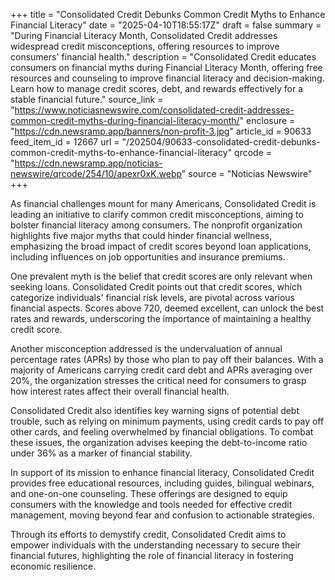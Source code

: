 +++
title = "Consolidated Credit Debunks Common Credit Myths to Enhance Financial Literacy"
date = "2025-04-10T18:55:17Z"
draft = false
summary = "During Financial Literacy Month, Consolidated Credit addresses widespread credit misconceptions, offering resources to improve consumers' financial health."
description = "Consolidated Credit educates consumers on financial myths during Financial Literacy Month, offering free resources and counseling to improve financial literacy and decision-making. Learn how to manage credit scores, debt, and rewards effectively for a stable financial future."
source_link = "https://www.noticiasnewswire.com/consolidated-credit-addresses-common-credit-myths-during-financial-literacy-month/"
enclosure = "https://cdn.newsramp.app/banners/non-profit-3.jpg"
article_id = 90633
feed_item_id = 12667
url = "/202504/90633-consolidated-credit-debunks-common-credit-myths-to-enhance-financial-literacy"
qrcode = "https://cdn.newsramp.app/noticias-newswire/qrcode/254/10/apexr0xK.webp"
source = "Noticias Newswire"
+++

<p>As financial challenges mount for many Americans, Consolidated Credit is leading an initiative to clarify common credit misconceptions, aiming to bolster financial literacy among consumers. The nonprofit organization highlights five major myths that could hinder financial wellness, emphasizing the broad impact of credit scores beyond loan applications, including influences on job opportunities and insurance premiums.</p><p>One prevalent myth is the belief that credit scores are only relevant when seeking loans. Consolidated Credit points out that credit scores, which categorize individuals' financial risk levels, are pivotal across various financial aspects. Scores above 720, deemed excellent, can unlock the best rates and rewards, underscoring the importance of maintaining a healthy credit score.</p><p>Another misconception addressed is the undervaluation of annual percentage rates (APRs) by those who plan to pay off their balances. With a majority of Americans carrying credit card debt and APRs averaging over 20%, the organization stresses the critical need for consumers to grasp how interest rates affect their overall financial health.</p><p>Consolidated Credit also identifies key warning signs of potential debt trouble, such as relying on minimum payments, using credit cards to pay off other cards, and feeling overwhelmed by financial obligations. To combat these issues, the organization advises keeping the debt-to-income ratio under 36% as a marker of financial stability.</p><p>In support of its mission to enhance financial literacy, Consolidated Credit provides free educational resources, including guides, bilingual webinars, and one-on-one counseling. These offerings are designed to equip consumers with the knowledge and tools needed for effective credit management, moving beyond fear and confusion to actionable strategies.</p><p>Through its efforts to demystify credit, Consolidated Credit aims to empower individuals with the understanding necessary to secure their financial futures, highlighting the role of financial literacy in fostering economic resilience.</p>